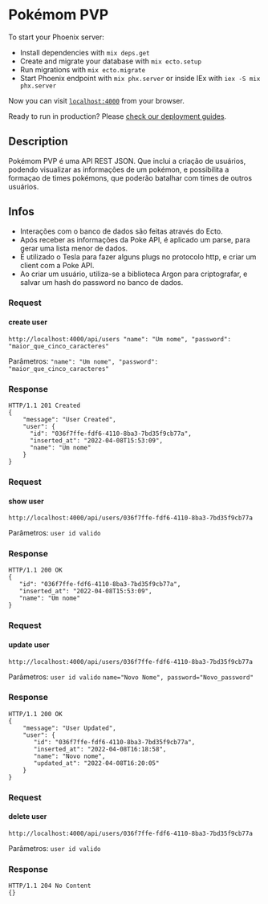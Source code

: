 # Pokémom PVP

To start your Phoenix server:

  * Install dependencies with `mix deps.get`
  * Create and migrate your database with `mix ecto.setup`
  * Run migrations with `mix ecto.migrate`
  * Start Phoenix endpoint with `mix phx.server` or inside IEx with `iex -S mix phx.server`

Now you can visit [`localhost:4000`](http://localhost:4000) from your browser.

Ready to run in production? Please [check our deployment guides](https://hexdocs.pm/phoenix/deployment.html).

## Description
Pokémom PVP é uma API REST JSON. Que inclui a criação de usuários, podendo visualizar as informações de um pokémon, e possibilita a formaçao de times pokémons, que poderão batalhar com times de outros usuários.

## Infos
- Interações com o banco de dados são feitas através do Ecto.
- Após receber as informações da Poke API, é aplicado um parse, para gerar uma lista menor de dados.
- É utilizado o Tesla para fazer alguns plugs no protocolo http, e criar um client com a Poke API.
- Ao criar um usuário, utiliza-se a biblioteca Argon para criptografar, e salvar um hash do password no banco de dados.

### Request
#### create user  
`http://localhost:4000/api/users "name": "Um nome", "password": "maior_que_cinco_caracteres"`

Parâmetros: `"name": "Um nome", "password": "maior_que_cinco_caracteres"`

### Response
    
    
    HTTP/1.1 201 Created
    {
        "message": "User Created",
        "user": {
          "id": "036f7ffe-fdf6-4110-8ba3-7bd35f9cb77a",
          "inserted_at": "2022-04-08T15:53:09",
          "name": "Um nome"
        }
    }



### Request
#### show user  
`http://localhost:4000/api/users/036f7ffe-fdf6-4110-8ba3-7bd35f9cb77a`

Parâmetros: `user id valido`

### Response
    
    
    HTTP/1.1 200 OK
    {
       "id": "036f7ffe-fdf6-4110-8ba3-7bd35f9cb77a",
       "inserted_at": "2022-04-08T15:53:09",
       "name": "Um nome"
    }
    
    
 
### Request
#### update user  
`http://localhost:4000/api/users/036f7ffe-fdf6-4110-8ba3-7bd35f9cb77a`

Parâmetros: `user id valido` `name="Novo Nome", password="Novo_password"`

### Response
    
    
    HTTP/1.1 200 OK
    {
        "message": "User Updated",
        "user": {
           "id": "036f7ffe-fdf6-4110-8ba3-7bd35f9cb77a",
           "inserted_at": "2022-04-08T16:18:58",
           "name": "Novo nome",
           "updated_at": "2022-04-08T16:20:05"
        }
    }



    
### Request
#### delete user  
`http://localhost:4000/api/users/036f7ffe-fdf6-4110-8ba3-7bd35f9cb77a`

Parâmetros: `user id valido`

### Response
    
    
    HTTP/1.1 204 No Content
    {}
        
